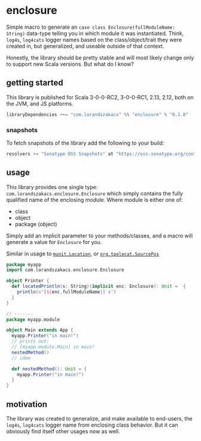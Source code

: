 # enclosure

Simple macro to generate an `case class Enclosure(fullModuleName: String)` data-type telling you in which module it was instantiated. Think, `log4s`, `log4cats` logger names based on the class/object/trait they were created in, but generalized, and useable outside of that context.

Honestly, the library should be pretty stable and will most likely change only to support new Scala versions. But what do I know?

## getting started

This library is published for Scala 3-0-0-RC2, 3-0-0-RC1, 2.13, 2.12, both on the JVM, and JS platforms.

```scala
libraryDependencies ++= "com.lorandszakacs" %% "enclosure" % "0.1.0"
```

### snapshots

To fetch snapshots of the library add the following to your build:

```scala
resolvers += "Sonatype OSS Snapshots" at "https://oss.sonatype.org/content/repositories/snapshots"
```

## usage

This library provides one single type: `com.lorandszakacs.enclosure.Enclosure` which simply contains the fully qualified name of the enclosing module. Where module is either one of:

- class
- object
- package (object)

Simply add an implicit parameter to your methods/classes, and a macro will generate a value for `Enclosure` for you.

Similar in usage to [`munit.Location`](https://github.com/scalameta/munit/blob/main/munit/shared/src/main/scala/munit/Location.scala), or [`org.tpolecat.SourcePos`](https://github.com/tpolecat/SourcePos)

```scala
package myapp
import com.lorandszakacs.enclosure.Enclosure

object Printer {
  def locatedPrintln(s: String)(implicit enc: Enclosure): Unit =  {
    println(s"[${enc.fullModuleName}] s")
  }
}

// -------
package myapp.module

object Main extends App {
  myapp.Printer("in main!")
  // prints out:
  // [myapp.module.Main] in main!
  nestedMethod()
  // idem

  def nestedMethod(): Unit = {
    myapp.Printer("in main!")
  }
}
```

## motivation

The library was created to generalize, and make available to end-users, the `log4s`, `log4cats` logger name from enclosing class behavior. But it can obviously find itself other usages now as well.
